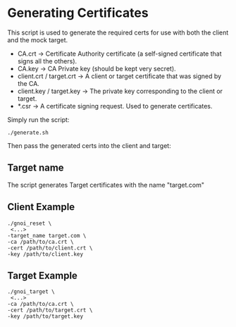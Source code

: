 # Generating Certificates

This script is used to generate the required certs for use with both the client and the mock target.

 * CA.crt  -> Certificate Authority certificate (a self-signed certificate that signs all the others).
 * CA.key  -> CA Private key (should be kept very secret).
 * client.crt / target.crt  -> A client or target certificate that was signed by the CA.
 * client.key / target.key  -> The private key corresponding to the client or target.
 * *.csr  -> A certificate signing request. Used to generate certificates.

Simply run the script:
```
./generate.sh
```
Then pass the generated certs into the client and target:

## Target name

The script generates Target certificates with the name "target.com"

## Client Example
```
./gnoi_reset \
 <...>
-target_name target.com \
-ca /path/to/ca.crt \
-cert /path/to/client.crt \
-key /path/to/client.key
```

## Target Example
```
./gnoi_target \
 <...>
-ca /path/to/ca.crt \
-cert /path/to/target.crt \
-key /path/to/target.key 
```

